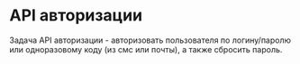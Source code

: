 # API авторизации

Задача API авторизации - авторизовать пользователя по логину/паролю или одноразовому коду
(из смс или почты), а также сбросить пароль.
